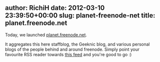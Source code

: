 author: RichiH
date: 2012-03-10 23:39:50+00:00
slug: planet-freenode-net
title: planet.freenode.net
---

Today, we launched [planet.freenode.net](http://planet.freenode.net).

It aggregates this here staffblog, the Geeknic blog, and various personal blogs of the people behind and around freenode. Simply point your favourite RSS reader towards [this feed](http://planet.freenode.net/atom.xml) and you're good to go :)
